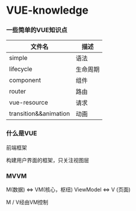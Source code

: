 # VUE-knowledge

### 一些简单的VUE知识点

| 文件名 | 描述 |
| - | - |
| simple | 语法 |
| lifecycle | 生命周期 |
| component | 组件 |
| router | 路由 |
| vue-resource | 请求 |
| transition&&animation | 动画 | 

### 什么是VUE

前端框架

构建用户界面的框架，只关注视图层

### MVVM

M(数据) <=> VM(核心，枢纽) ViewModel <=> V (页面) 

M / V经由VM控制